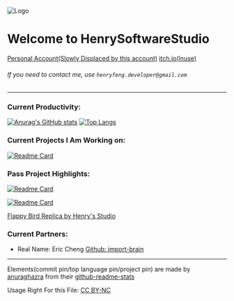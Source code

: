 ![Logo](https://user-images.githubusercontent.com/86927130/141529514-38cd9f88-7590-4241-92b0-9be5146b8c0b.png)
# Welcome to HenrySoftwareStudio
[Personal Account(Slowly Displaced by this account)](https://github.com/HenryFeng2)
[itch.io(Inuse)](https://henrys-studio.itch.io/)
###### If you need to contact me, use `henryfeng.developer@gmail.com`
---
### Current Productivity:
[![Anurag's GitHub stats](https://github-readme-stats.vercel.app/api?username=HenrySoftwareStudio)](https://github.com/anuraghazra/github-readme-stats)
[![Top Langs](https://github-readme-stats.vercel.app/api/top-langs/?username=HenrySoftwareStudio&layout=compact)](https://github.com/anuraghazra/github-readme-stats)
### Current Projects I Am Working on:
[![Readme Card](https://github-readme-stats.vercel.app/api/pin/?username=import-brain&repo=basic_calc)](https://github.com/anuraghazra/github-readme-stats)
### Pass Project Highlights:
[![Readme Card](https://github-readme-stats.vercel.app/api/pin/?username=HenrySoftwareStudio&repo=tic-tac-toe_board&show_owner=true)](https://github.com/HenrySoftwareStudio/tic-tac-toe_board)

[![Readme Card](https://github-readme-stats.vercel.app/api/pin/?username=HenrySoftwareStudio&repo=Jeopardy)](https://github.com/HenrySoftwareStudio/Jeopardy)

[Flappy Bird Replica by Henry's Studio](https://henrys-studio.itch.io/flappy-bird-replica)
### Current Partners:
- Real Name: Eric Cheng  [Github: import-brain](https://github.com/import-brain)

---
Elements(commit pin/top language pin/project pin) are made by [anuraghazra](https://github.com/anuraghazra) from their [github-readme-stats](https://github.com/anuraghazra/github-readme-stats)

Usage Right For this File: [CC BY-NC](https://creativecommons.org/licenses/by-nc/4.0/)
